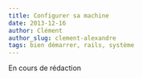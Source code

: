 ```yaml
---
title: Configurer sa machine
date: 2013-12-16
author: Clément
author_slug: clement-alexandre
tags: bien démarrer, rails, système
---
```


En cours de rédaction
